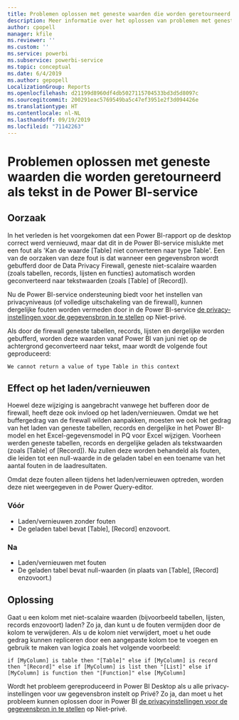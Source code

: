 ```yaml
---
title: Problemen oplossen met geneste waarden die worden geretourneerd als tekst in de Power BI-service
description: Meer informatie over het oplossen van problemen met geneste waarden die worden geconverteerd naar een tekenreeks bij het gebruik van onjuiste privacy-instellingen voor een gegevensbron
author: cpopell
manager: kfile
ms.reviewer: ''
ms.custom: ''
ms.service: powerbi
ms.subservice: powerbi-service
ms.topic: conceptual
ms.date: 6/4/2019
ms.author: gepopell
LocalizationGroup: Reports
ms.openlocfilehash: d21199d8960df4db5027115704533bd3d5d8097c
ms.sourcegitcommit: 200291eac5769549ba5c47ef3951e2f3d094426e
ms.translationtype: HT
ms.contentlocale: nl-NL
ms.lasthandoff: 09/19/2019
ms.locfileid: "71142263"
---
```

# <a name="troubleshooting-nested-values-returned-as-text-in-power-bi-service"></a>Problemen oplossen met geneste waarden die worden geretourneerd als tekst in de Power BI-service

## <a name="cause"></a>Oorzaak

In het verleden is het voorgekomen dat een Power BI-rapport op de desktop correct werd vernieuwd, maar dat dit in de Power BI-service mislukte met een fout als 'Kan de waarde [Table] niet converteren naar type Table'. Een van de oorzaken van deze fout is dat wanneer een gegevensbron wordt gebufferd door de Data Privacy Firewall, geneste niet-scalaire waarden (zoals tabellen, records, lijsten en functies) automatisch worden geconverteerd naar tekstwaarden (zoals [Table] of [Record]).

Nu de Power BI-service ondersteuning biedt voor het instellen van privacyniveaus (of volledige uitschakeling van de firewall), kunnen dergelijke fouten worden vermeden door in de Power BI-service [de privacy-instellingen voor de gegevensbron in te stellen](https://powerbi.microsoft.com/en-us/blog/privacy-levels-for-cloud-data-sources/) op Niet-privé.

Als door de firewall geneste tabellen, records, lijsten en dergelijke worden gebufferd, worden deze waarden vanaf Power BI van juni niet op de achtergrond geconverteerd naar tekst, maar wordt de volgende fout geproduceerd: 

`We cannot return a value of type Table in this context`

## <a name="effect-on-loadrefresh"></a>Effect op het laden/vernieuwen

Hoewel deze wijziging is aangebracht vanwege het bufferen door de firewall, heeft deze ook invloed op het laden/vernieuwen. Omdat we het buffergedrag van de firewall wilden aanpakken, moesten we ook het gedrag van het laden van geneste tabellen, records en dergelijke in het Power BI-model en het Excel-gegevensmodel in PQ voor Excel wijzigen. Voorheen werden geneste tabellen, records en dergelijke geladen als tekstwaarden (zoals [Table] of [Record]). Nu zullen deze worden behandeld als fouten, die leiden tot een null-waarde in de geladen tabel en een toename van het aantal fouten in de laadresultaten.

Omdat deze fouten alleen tijdens het laden/vernieuwen optreden, worden deze niet weergegeven in de Power Query-editor.

### <a name="before"></a>Vóór

- Laden/vernieuwen zonder fouten
- De geladen tabel bevat [Table], [Record] enzovoort.
 

### <a name="after"></a>Na

- Laden/vernieuwen met fouten
- De geladen tabel bevat null-waarden (in plaats van [Table], [Record] enzovoort.)
 

## <a name="resolution"></a>Oplossing

Gaat u een kolom met niet-scalaire waarden (bijvoorbeeld tabellen, lijsten, records enzovoort) laden?
Zo ja, dan kunt u de fouten vermijden door de kolom te verwijderen.
Als u de kolom niet verwijdert, moet u het oude gedrag kunnen repliceren door een aangepaste kolom toe te voegen en gebruik te maken van logica zoals het volgende voorbeeld:

`if [MyColumn] is table then "[Table]" else if [MyColumn] is record then "[Record]" else if [MyColumn] is list then "[List]" else if [MyColumn] is function then "[Function]" else [MyColumn]`

Wordt het probleem gereproduceerd in Power BI Desktop als u alle privacy-instellingen voor uw gegevensbron instelt op Privé?
Zo ja, dan moet u het probleem kunnen oplossen door in Power BI [de privacyinstellingen voor de gegevensbron in te stellen](https://powerbi.microsoft.com/en-us/blog/privacy-levels-for-cloud-data-sources/) op Niet-privé.
